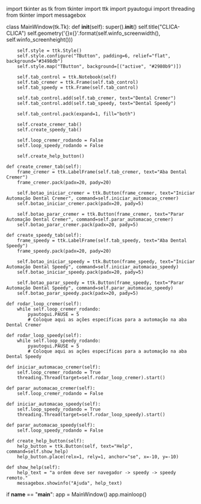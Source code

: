 import tkinter as tk
from tkinter import ttk
import pyautogui
import threading
from tkinter import messagebox

class MainWindow(tk.Tk):
    def __init__(self):
        super().__init__()
        self.title("CLICA-CLICA")
        self.geometry('{}x{}'.format(self.winfo_screenwidth(), self.winfo_screenheight()))

        self.style = ttk.Style()
        self.style.configure("TButton", padding=6, relief="flat", background="#3498db")
        self.style.map("TButton", background=[("active", "#2980b9")])

        self.tab_control = ttk.Notebook(self)
        self.tab_cremer = ttk.Frame(self.tab_control)
        self.tab_speedy = ttk.Frame(self.tab_control)

        self.tab_control.add(self.tab_cremer, text="Dental Cremer")
        self.tab_control.add(self.tab_speedy, text="Dental Speedy")

        self.tab_control.pack(expand=1, fill="both")

        self.create_cremer_tab()
        self.create_speedy_tab()

        self.loop_cremer_rodando = False
        self.loop_speedy_rodando = False

        self.create_help_button()

    def create_cremer_tab(self):
        frame_cremer = ttk.LabelFrame(self.tab_cremer, text="Aba Dental Cremer")
        frame_cremer.pack(padx=20, pady=20)

        self.botao_iniciar_cremer = ttk.Button(frame_cremer, text="Iniciar Automação Dental Cremer", command=self.iniciar_automacao_cremer)
        self.botao_iniciar_cremer.pack(padx=20, pady=5)

        self.botao_parar_cremer = ttk.Button(frame_cremer, text="Parar Automação Dental Cremer", command=self.parar_automacao_cremer)
        self.botao_parar_cremer.pack(padx=20, pady=5)

    def create_speedy_tab(self):
        frame_speedy = ttk.LabelFrame(self.tab_speedy, text="Aba Dental Speedy")
        frame_speedy.pack(padx=20, pady=20)

        self.botao_iniciar_speedy = ttk.Button(frame_speedy, text="Iniciar Automação Dental Speedy", command=self.iniciar_automacao_speedy)
        self.botao_iniciar_speedy.pack(padx=20, pady=5)

        self.botao_parar_speedy = ttk.Button(frame_speedy, text="Parar Automação Dental Speedy", command=self.parar_automacao_speedy)
        self.botao_parar_speedy.pack(padx=20, pady=5)

    def rodar_loop_cremer(self):
        while self.loop_cremer_rodando:
            pyautogui.PAUSE = 5
            # Coloque aqui as ações específicas para a automação na aba Dental Cremer

    def rodar_loop_speedy(self):
        while self.loop_speedy_rodando:
            pyautogui.PAUSE = 5
            # Coloque aqui as ações específicas para a automação na aba Dental Speedy

    def iniciar_automacao_cremer(self):
        self.loop_cremer_rodando = True
        threading.Thread(target=self.rodar_loop_cremer).start()

    def parar_automacao_cremer(self):
        self.loop_cremer_rodando = False

    def iniciar_automacao_speedy(self):
        self.loop_speedy_rodando = True
        threading.Thread(target=self.rodar_loop_speedy).start()

    def parar_automacao_speedy(self):
        self.loop_speedy_rodando = False

    def create_help_button(self):
        help_button = ttk.Button(self, text="Help", command=self.show_help)
        help_button.place(relx=1, rely=1, anchor="se", x=-10, y=-10)

    def show_help(self):
        help_text = "a ordem deve ser navegador -> speedy -> speedy remoto."
        messagebox.showinfo("Ajuda", help_text)

if __name__ == "__main__":
    app = MainWindow()
    app.mainloop()
